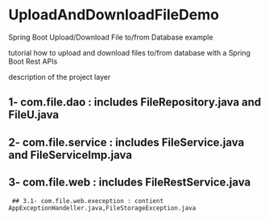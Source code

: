 # UploadAndDownloadFileDemo

 Spring Boot Upload/Download File to/from Database example

 tutorial how to upload and download files to/from database with a Spring Boot Rest APIs
 
 description of the project layer
 
 ## 1- com.file.dao : includes FileRepository.java and  FileU.java 
 ## 2- com.file.service : includes FileService.java and  FileServiceImp.java
 ## 3- com.file.web : includes  FileRestService.java
     ## 3.1- com.file.web.exeception : contient AppExceptionHandeller.java,FileStorageException.java



 
 

 
 
 
 



